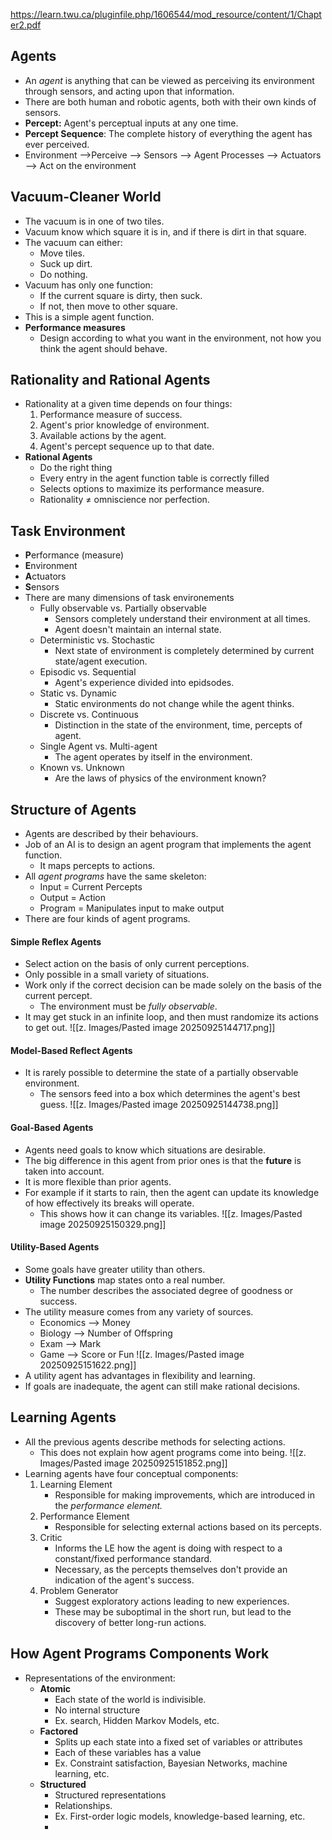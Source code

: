 https://learn.twu.ca/pluginfile.php/1606544/mod_resource/content/1/Chapter2.pdf
## Agents
- An *agent* is anything that can be viewed as perceiving its environment through sensors, and acting upon that information.
- There are both human and robotic agents, both with their own kinds of sensors.
- **Percept:** Agent's perceptual inputs at any one time.
- **Percept Sequence**: The complete history of everything the agent has ever perceived.
- Environment -->Perceive --> Sensors --> Agent Processes --> Actuators --> Act on the environment
## Vacuum-Cleaner World
- The vacuum is in one of two tiles.
- Vacuum know which square it is in, and if there is dirt in that square.
- The vacuum can either:
	- Move tiles.
	- Suck up dirt.
	- Do nothing.
- Vacuum has only one function:
	- If the current square is dirty, then suck.
	- If not, then move to other square.
- This is a simple agent function.
- **Performance measures**
	- Design according to what you want in the environment, not how you think the agent should behave.
## Rationality and Rational Agents
- Rationality at a given time depends on four things:
	1. Performance measure of success.
	2. Agent's prior knowledge of environment.
	3. Available actions by the agent.
	4. Agent's percept sequence up to that date.
- **Rational Agents**
	- Do the right thing
	- Every entry in the agent function table is correctly filled
	- Selects options to maximize its performance measure.
	- Rationality ≠ omniscience nor perfection.
## Task Environment
- **P**erformance (measure)
- **E**nvironment
- **A**ctuators
- **S**ensors
- There are many dimensions of task environements
	- Fully observable vs. Partially observable
		- Sensors completely understand their environment at all times.
		- Agent doesn't maintain an internal state.
	- Deterministic vs. Stochastic
		- Next state of environment is completely determined by current state/agent execution.
	- Episodic vs. Sequential
		- Agent's experience divided into epidsodes.
	- Static vs. Dynamic
		- Static environments do not change while the agent thinks.
	- Discrete vs. Continuous
		- Distinction in the state of the environment, time, percepts of agent.
	- Single Agent vs. Multi-agent
		- The agent operates by itself in the environment.
	- Known vs. Unknown
		- Are the laws of physics of the environment known?
## Structure of Agents
- Agents are described by their behaviours.
- Job of an AI is to design an agent program that implements the agent function.
	- It maps percepts to actions.
- All *agent programs* have the same skeleton:
	- Input = Current Percepts
	- Output = Action
	- Program = Manipulates input to make output
- There are four kinds of agent programs.
#### Simple Reflex Agents
- Select action on the basis of only current perceptions.
- Only possible in a small variety of situations.
- Work only if the correct decision can be made solely on the basis of the current percept.
	- The environment must be *fully observable*.
- It may get stuck in an infinite loop, and then must randomize its actions to get out.
![[z. Images/Pasted image 20250925144717.png]]
#### Model-Based Reflect Agents
- It is rarely possible to determine the state of a partially observable environment.
	- The sensors feed into a box which determines the agent's best guess.
![[z. Images/Pasted image 20250925144738.png]]
#### Goal-Based Agents
- Agents need goals to know which situations are desirable.
- The big difference in this agent from prior ones is that the **future** is taken into account.
- It is more flexible than prior agents.
- For example if it starts to rain, then the agent can update its knowledge of how effectively its breaks will operate.
	- This shows how it can change its variables.
![[z. Images/Pasted image 20250925150329.png]]
#### Utility-Based Agents
- Some goals have greater utility than others.
- **Utility Functions** map states onto a real number.
	- The number describes the associated degree of goodness or success.
- The utility measure comes from any variety of sources.
	- Economics --> Money
	- Biology --> Number of Offspring
	- Exam --> Mark
	- Game --> Score or Fun
![[z. Images/Pasted image 20250925151622.png]]
- A utility agent has advantages in flexibility and learning.
- If goals are inadequate, the agent can still make rational decisions.
## Learning Agents
- All the previous agents describe methods for selecting actions.
	- This does not explain how agent programs come into being.
![[z. Images/Pasted image 20250925151852.png]]
- Learning agents have four conceptual components:
	1. Learning Element
		- Responsible for making improvements, which are introduced in the *performance element.*
	2. Performance Element
		- Responsible for selecting external actions based on its percepts.
	3. Critic
		- Informs the LE how the agent is doing with respect to a constant/fixed performance standard.
		- Necessary, as the percepts themselves don't provide an indication of the agent's success.
	4. Problem Generator
		- Suggest exploratory actions leading to new experiences.
		- These may be suboptimal in the short run, but lead to the discovery of better long-run actions.
## How Agent Programs Components Work
- Representations of the environment:
	- **Atomic**
		- Each state of the world is indivisible.
		- No internal structure
		- Ex. search, Hidden Markov Models, etc.
	- **Factored**
		- Splits up each state into a fixed set of variables or attributes
		- Each of these variables has a value
		- Ex. Constraint satisfaction, Bayesian Networks, machine learning, etc.
	- **Structured**
		- Structured representations
		- Relationships.
		- Ex. First-order logic models, knowledge-based learning, etc.
		- 